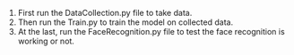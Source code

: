 1. First run the DataCollection.py file to take data.
2. Then run the Train.py to train the model on collected data.
3. At the last, run the FaceRecognition.py file to test the face recognition is working or not.
